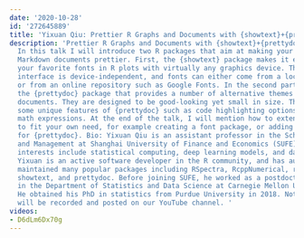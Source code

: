 ```yaml
---
date: '2020-10-28'
id: '272645889'
title: 'Yixuan Qiu: Prettier R Graphs and Documents with {showtext}+{prettydoc}'
description: 'Prettier R Graphs and Documents with {showtext}+{prettydoc} Description:
  In this talk I will introduce two R packages that aim at making your plots and R
  Markdown documents prettier. First, the {showtext} package makes it easy to use
  your favorite fonts in R plots with virtually any graphics device. The function
  interface is device-independent, and fonts can either come from a local machine
  or from an online repository such as Google Fonts. In the second part, I will introduce
  the {prettydoc} package that provides a number of alternative themes for R Markdown
  documents. They are designed to be good-looking yet small in size. There are also
  some unique features of {prettydoc} such as code highlighting options and offline
  math expressions. At the end of the talk, I will mention how to extend the two packages
  to fit your own need, for example creating a font package, or adding a new theme
  for {prettydoc}. Bio: Yixuan Qiu is an assistant professor in the School of Statistics
  and Management at Shanghai University of Finance and Economics (SUFE). His research
  interests include statistical computing, deep learning models, and data visualization.
  Yixuan is an active software developer in the R community, and has authored and
  maintained many popular packages including RSpectra, RcppNumerical, recosystem,
  showtext, and prettydoc. Before joining SUFE, he worked as a postdoctoral researcher
  in the Department of Statistics and Data Science at Carnegie Mellon University.
  He obtained his PhD in statistics from Purdue University in 2018. Note: this talk
  will be recorded and posted on our YouTube channel. '
videos:
- D6dLm6Dx70g
---
```

